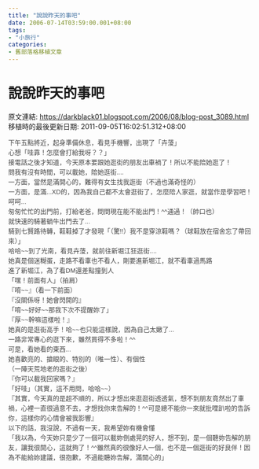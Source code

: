 ```yaml
---
title: "說說昨天的事吧"
date: 2006-07-14T03:59:00.001+08:00
tags: 
- "小旅行"
categories:
- 舊部落格移植文章
---
```


# 說說昨天的事吧

原文連結: https://darkblack01.blogspot.com/2006/08/blog-post_3089.html
移植時的最後更新日期: 2011-09-05T16:02:51.312+08:00

<div style="color: #444444; font-family: sans-serif, arial; font-size: 13px; line-height: 20px;">下午五點將近，起身準備休息，看見手機響，出現了「卉蔆」<br />心想「哇靠！怎麼會打給我呀？？」<br />接電話之後才知道，今天原本要跟她逛街的朋友出車禍了！所以不能陪她逛了！<br />問我有沒有時間，可以載她，陪她逛街....</div><div style="color: #444444; font-family: sans-serif, arial; font-size: 13px; line-height: 20px;">一方面，當然是滿開心的，難得有女生找我逛街（不過也滿奇怪的）<br />一方面，是滿...XD的，因為我自己都不太會逛街了，怎麼陪人家逛，就當作是學習吧！呵呵...</div><div style="color: #444444; font-family: sans-serif, arial; font-size: 13px; line-height: 20px;">匆匆忙忙的出門前，打給老爸，問問現在能不能出門！^^通過！（帥口也）<br />就快速的騎著蝸牛出門去了...<br /><a name='more'></a></div><div style="color: #444444; font-family: sans-serif, arial; font-size: 13px; line-height: 20px;">騎到七賢路待轉，鞋鞋掉了才發現「（驚!!）我不是穿涼鞋嗎？（球鞋放在宿舍忘了帶回來）」<br />哈哈~~到了光南，看見卉蔆，就前往新堀江狂逛街....</div><div style="color: #444444; font-family: sans-serif, arial; font-size: 13px; line-height: 20px;">她真是個迷糊蛋，走路不看車也不看人，剛要進新堀江，就不看車過馬路<br />進了新堀江，為了看DM還差點撞到人</div><div style="color: #444444; font-family: sans-serif, arial; font-size: 13px; line-height: 20px;">「嘿！前面有人」（拍肩）<br />『唷~~』（看一下前面）<br />『沒關係呀！她會閃開的』<br />「唷~~好好~~那我下次不提醒妳了」<br />『厚~~幹嘛這樣啦！』</div><div style="color: #444444; font-family: sans-serif, arial; font-size: 13px; line-height: 20px;">她真的是逛街高手！哈~~也只能這樣說，因為自己太嫩了...<br />一路非常專心的逛下來，雖然買得不多啦！^^<br />可是，看她看的東西...</div><div style="color: #444444; font-family: sans-serif, arial; font-size: 13px; line-height: 20px;">她喜歡亮的、搶眼的、特別的（唯一性）、有個性</div><div style="color: #444444; font-family: sans-serif, arial; font-size: 13px; line-height: 20px;">（一陣天荒地老的逛街之後）</div><div style="color: #444444; font-family: sans-serif, arial; font-size: 13px; line-height: 20px;">『你可以載我回家嗎？』<br />「好哇」（其實，這不用問，哈哈~~）</div><div style="color: #444444; font-family: sans-serif, arial; font-size: 13px; line-height: 20px;">『其實，今天真的是超不順的，所以才想出來逛逛街透透氣，想不到朋友竟然出了車禍，心裡一直很過意不去，才想找你來告解的！^^可是總不能你一來就批哩趴啦的告訴你，這樣你的心情會被我影響』</div><div style="color: #444444; font-family: sans-serif, arial; font-size: 13px; line-height: 20px;">以下的話，我沒說，不過有一天，我希望妳有機會懂<br />「我以為，今天妳只是少了一個可以載妳倒處晃的好人，想不到，是一個聽妳告解的朋友，讓我很開心，這就夠了！^^雖然真的很像好人一個，也不是一個逛街的好良伴！因為不能給妳建議，很抱歉，不過能聽妳告解，滿開心的」&nbsp;</div>
